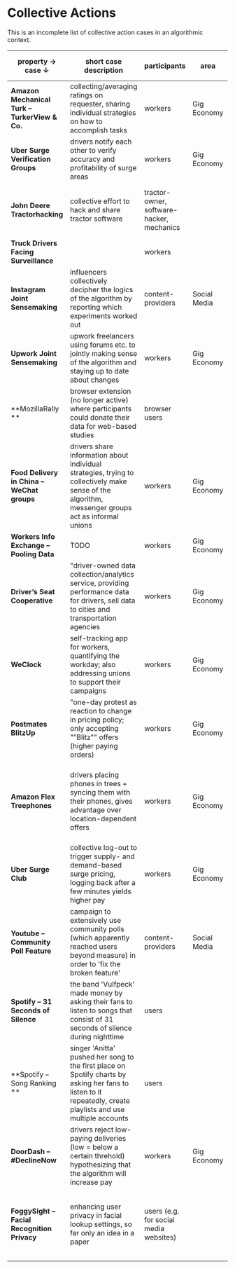 # Collective Actions

This is an incomplete list of collective action cases in an algorithmic context.

| **property →               case ↓**           | **short case description**                                                                                                                                     | **participants**                          | **area**     | **category**                                            | **short explanation for category**                                                                                  | **benefit for participants**                                                         | **organization/coordination aspects (if known)**  |
|-----------------------------------------------|----------------------------------------------------------------------------------------------------------------------------------------------------------------|-------------------------------------------|--------------|---------------------------------------------------------|---------------------------------------------------------------------------------------------------------------------|--------------------------------------------------------------------------------------|---------------------------------------------------|
| **Amazon Mechanical Turk – TurkerView & Co.** | collecting/averaging ratings on requester, sharing individual strategies on how to accomplish tasks                                                            | workers                                   | Gig Economy  | [I] = information-based                                 | aggregating rating data, sharing tips on tasks                                                                      | more accurate information about tasks and requesters                                 | forum                                             |
| **Uber Surge Verification Groups**            | drivers notify each other to verify accuracy and profitability of surge areas                                                                                  | workers                                   | Gig Economy  | [S] = strategy-based"                                   | aggregating surge area information                                                                                  | information can save each other time and money                                       | messenger                                         |
| **John Deere Tractorhacking**                 | collective effort to hack and share tractor software                                                                                                           | tractor-owner, software-hacker, mechanics |              | [I] aggregating data, exchange of individual strategies | sharing hacked software                                                                                             | reduced costs                                                                        | open source code platforms, e.g. GitHub           |
| **Truck Drivers Facing Surveillance**         |                                                                                                                                                                | workers                                   |              | [I] aggregating data                                    | sharing advice how to disable the camera                                                                            |                                                                                      |                                                   |
| **Instagram Joint Sensemaking**               | influencers collectively decipher the logics of the algorithm by reporting which experiments worked out                                                        | content-providers                         | Social Media | [I] exchange of individual strategies                   | sharing which strategies worked + conclusions about algorithm                                                       | better/faster knowledge about algorithm                                              | messenger                                         |
| **Upwork Joint Sensemaking**                  | upwork freelancers using forums etc. to jointly making sense of the algorithm and staying up to date about changes                                             | workers                                   | Gig Economy  | [I] exchange of individual strategies                   | making sense of the algorithms logic on e.g. account-visibility, customer ratings                                   | better/faster knowledge about algorithm                                              | forum                                             |
| **MozillaRally **                             | browser extension (no longer active) where participants could donate their data for web-based studies                                                          | browser users                             |              | [I] sensemaking, exchange of individual strategies      | collecting browser data from many participants                                                                      | might be different from study to study                                               | centrally organized                               |
| **Food Delivery in China – WeChat groups**    | drivers share information about individual strategies, trying to collectively make sense of the algorithm, messenger groups act as informal unions             | workers                                   | Gig Economy  | [I] sensemaking, exchange of individual strategies      | collectively try to unpack the platforms’ algorithm, sharing information on temporary subsidies, newcomer help etc. | better/faster knowledge about algorithm                                              | messenger invites via QR-codes on drivers' bags   |
| **Workers Info Exchange – Pooling Data**      | TODO                                                                                                                                                           | workers                                   | Gig Economy  | [I] aggregating data                                    | TODO                                                                                                                | TODO                                                                                 |                                                   |
| **Driver’s Seat Cooperative**                 | "driver-owned data collection/analytics service, providing performance data for drivers, sell data to cities and transportation agencies                       | workers                                   | Gig Economy  | [I] sensemaking, exchange of individual strategies      | collecting worker data                                                                                              | receiving performance data insights                                                  | app                                               |
| **WeClock**                                   | self-tracking app for workers, quantifying the workday; also addressing unions to support their campaigns                                                      | workers                                   | Gig Economy  | [I] aggregating data, data cooperative                  | collecting worker data                                                                                              | receiving performance data insights                                                  | app                                               |
| **Postmates BlitzUp**                         | "one-day protest as reaction to change in pricing policy; only accepting ""Blitz"" offers (higher paying orders)                                               | workers                                   | Gig Economy  | [I] aggregating data, data cooperative                  | using an algorithmic feature (better paying Blitz offers) to protest                                                | protesting and still earning money                                                   | campaign website with registration + action plan  |
| **Amazon Flex Treephones**                    | drivers placing phones in trees + syncing them with their phones, gives advantage over location-dependent offers                                               | workers                                   | Gig Economy  | [I] aggregating data, data cooperative                  | using an algorithmic feature, location-dependency for certain offers                                                | getting offers before others do without the need to be physically close to the store | potentially onsite                                |
| **Uber Surge Club**                           | collective log-out to trigger supply- and demand-based surge pricing, logging back after a few minutes yields higher pay                                       | workers                                   | Gig Economy  | [S] algorithmic leverage                                | using an algorithmic feature (supply-demand-based surge pricing)                                                    | getting higher payment for a ride                                                    | messenger                                         |
| **Youtube – Community Poll Feature**          | campaign to extensively use community polls (which apparently reached users beyond measure) in order to 'fix the broken feature'                               | content-providers                         | Social Media | [S] algorithmic leverage                                | overusing the community poll feature to ‚fix the broken feature‘                                                    | getting fair conditions for everybody                                                | video                                             |
| **Spotify – 31 Seconds of Silence**           | the band 'Vulfpeck' made money by asking their fans to listen to songs that consist of 31 seconds of silence during nighttime                                  | users                                     |              | [S] algorithmic leverage                                | tailoring their songs to the algorithmic feature (paying after listening for 30 seconds)                            | band gets money, fans get concerts financed by that money                            |                                                   |
| **Spotify – Song Ranking **                   | singer 'Anitta' pushed her song to the first place on Spotify charts by asking her fans to listen to it repeatedly, create playlists and use multiple accounts | users                                     |              | [S]                                                     | using the features of the recommendation algorithm (repeated listening, making playlists with the song)             | fans could win a spotify subscription, singer gets fame + money                      |                                                   |
| **DoorDash – #DeclineNow**                    | drivers reject low-paying deliveries (low = below a certain threhold) hypothesizing that the algorithm will increase pay                                       | workers                                   | Gig Economy  | [S] algorithmic leverage                                | using an algorithmic feature (increasing payment when order is declined)                                            | increased income                                                                     | facebook groups                                   |
| **FoggySight – Facial Recognition Privacy**   | enhancing user privacy in facial lookup settings, so far only an idea in a paper                                                                               | users (e.g. for social media websites)    |              | [S] algorithmic leverage / data poisoning               | producing ambiguous (w.r.t. algorithmic adversary) images to obfuscate a user’s identity                            | protecting (other) users identitiy                                                   |                                                   |

